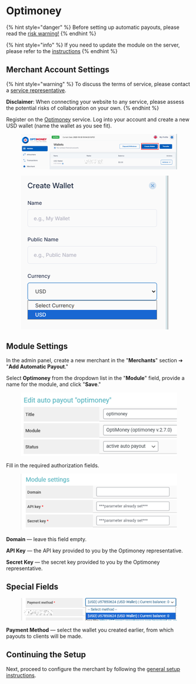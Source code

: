 # Optimoney

{% hint style="danger" %}
Before setting up automatic payouts, please read the [risk warning!](https://premium.gitbook.io/main/en/basic-settings/merchants-and-auto-payments/auto-payments/risk-warning)
{% endhint %}

{% hint style="info" %}
If you need to update the module on the server, please refer to the [instructions](https://premium.gitbook.io/main/en/basic-settings/faq/updating-script-files-on-the-server/how-to-update-files-on-the-server#merchant-and-auto-payout-modules)
{% endhint %}

## Merchant Account Settings

{% hint style="warning" %}
To discuss the terms of service, please contact a [service representative](https://t.me/optimoney_sales).

**Disclaimer**: When connecting your website to any service, please assess the potential risks of collaboration on your own.
{% endhint %}

Register on the [Optimoney](https://client.optimoney.com/register) service. Log into your account and create a new USD wallet (name the wallet as you see fit).

<figure><img src="../../../.gitbook/assets/image (20).png" alt=""><figcaption></figcaption></figure>

<figure><img src="../../../.gitbook/assets/image (21).png" alt=""><figcaption></figcaption></figure>

## Module Settings

In the admin panel, create a new merchant in the "**Merchants**" section ➔ "**Add Automatic Payout**."

Select **Optimoney** from the dropdown list in the "**Module**" field, provide a name for the module, and click "**Save**."

<figure><img src="../../../.gitbook/assets/image (18).png" alt=""><figcaption></figcaption></figure>

Fill in the required authorization fields.

<figure><img src="../../../.gitbook/assets/image (19).png" alt=""><figcaption></figcaption></figure>

**Domain** — leave this field empty.

**API Key** — the API key provided to you by the Optimoney representative.

**Secret Key** — the secret key provided to you by the Optimoney representative.

## Special Fields

<figure><img src="../../../.gitbook/assets/image (22).png" alt=""><figcaption></figcaption></figure>

**Payment Method** — select the wallet you created earlier, from which payouts to clients will be made.

## Continuing the Setup

Next, proceed to configure the merchant by following the [general setup instructions](https://premium.gitbook.io/main/en/basic-settings/merchants-and-auto-payments/auto-payments/general-auto-payment-settings).
